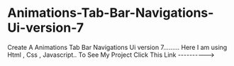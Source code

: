 # Animations-Tab-Bar-Navigations-Ui-version-7
Create A  Animations Tab Bar Navigations Ui version 7.........
Here I am using Html , Css , Javascript.. 
To See My Project Click This Link ---------->
